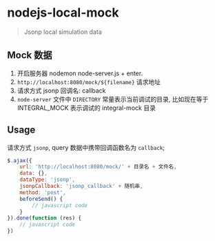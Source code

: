 # nodejs-local-mock
>   Jsonp local simulation data

## Mock 数据

1. 开启服务器 nodemon node-server.js + enter.
2. `http://localhost:8080/mock/${filename}` 请求地址
3. 请求方式 jsonp 回调名: callback 
4. `node-server` 文件中 `DIRECTORY` 常量表示当前调试的目录, 比如现在等于 INTEGRAL_MOCK 表示调试的 integral-mock 目录


## Usage
请求方式 `jsonp`, query 数据中携带回调函数名为 `callback`;
```javascript
$.ajax({
    url: 'http://localhost:8080/mock/' + 目录名 + 文件名,
    data: {},
    dataType: 'jsonp',
    jsonpCallback: 'jsonp_callback' + 随机串,
    method: 'post',
    beforeSend() {
        // javascript code 
    }
}).done(function (res) {
    // javascript code 
})
```

